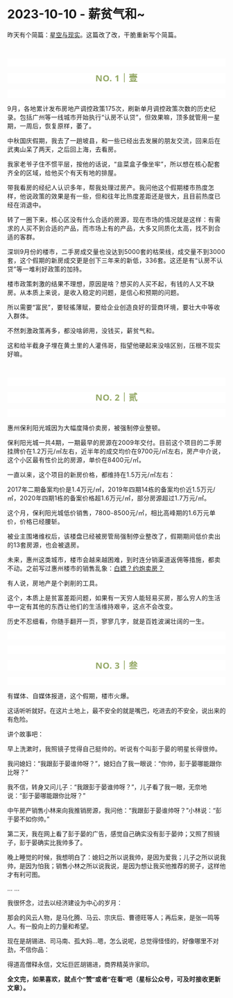 # 2023-10-10 - 薪贫气和~

<p style="visibility: visible;">昨天有个简篇：<a target="_blank" href="http://mp.weixin.qq.com/s?__biz=Mzg2MTg2OTYzNQ==&amp;mid=2247483989&amp;idx=1&amp;sn=0f97714c9bb3b70c8bdc9b61c843ff77&amp;chksm=ce11c179f966486ffa3d0ec94eaeb0778f824288a1b31d5deb571ae101997db24ba6c4c07717&amp;scene=21#wechat_redirect" textvalue="天叙 | 星空与现实" linktype="text" imgurl="" imgdata="null" data-itemshowtype="0" tab="innerlink" data-linktype="2" style="visibility: visible;" hasload="1">星空与现实</a>。<span style="font-size: var(--articleFontsize); letter-spacing: 0.034em; visibility: visible;">这篇改</span><span style="font-size: var(--articleFontsize); letter-spacing: 0.034em; visibility: visible;">了改，干脆重新写个简篇</span><span style="font-size: var(--articleFontsize); letter-spacing: 0.034em; visibility: visible;">。</span></p><p style="visibility: visible;"><span style="font-size: var(--articleFontsize); letter-spacing: 0.034em; visibility: visible;"><br style="visibility: visible;"></span></p><p style="outline: 0px;font-family: system-ui, -apple-system, BlinkMacSystemFont, &quot;Helvetica Neue&quot;, &quot;PingFang SC&quot;, &quot;Hiragino Sans GB&quot;, &quot;Microsoft YaHei UI&quot;, &quot;Microsoft YaHei&quot;, Arial, sans-serif;letter-spacing: 0.544px;text-wrap: wrap;background-color: rgb(255, 255, 255);visibility: visible;"><br style="outline: 0px;visibility: visible;"></p><p style="outline: 0px;letter-spacing: 0.544px;text-wrap: wrap;color: rgb(34, 34, 34);font-family: -apple-system-font, system-ui, &quot;Helvetica Neue&quot;, &quot;PingFang SC&quot;, &quot;Hiragino Sans GB&quot;, &quot;Microsoft YaHei UI&quot;, &quot;Microsoft YaHei&quot;, Arial, sans-serif;background-color: rgb(255, 255, 255);text-align: center;visibility: visible;"><span style="outline: 0px;font-weight: bold;line-height: 25px;color: rgb(149, 169, 103);font-size: 20px;visibility: visible;">NO. 1｜壹</span></p><p style="outline: 0px;letter-spacing: 0.544px;text-wrap: wrap;color: rgb(34, 34, 34);font-family: -apple-system-font, system-ui, &quot;Helvetica Neue&quot;, &quot;PingFang SC&quot;, &quot;Hiragino Sans GB&quot;, &quot;Microsoft YaHei UI&quot;, &quot;Microsoft YaHei&quot;, Arial, sans-serif;background-color: rgb(255, 255, 255);text-align: center;visibility: visible;"><br style="visibility: visible;"></p><p style="visibility: visible;"><span style="font-size: var(--articleFontsize); letter-spacing: 0.034em; visibility: visible;">9月，各地累计发布房地产调控政策175次，刷新单月调控政策次数的历史纪录。包括广州等一线城市开始执行“认房不认贷”，但效果嘛，顶多就管用一星期，一周后，恢复原样，萎了。<br style="visibility: visible;"></span></p><p style="visibility: visible;"><span style="font-size: var(--articleFontsize); letter-spacing: 0.034em; visibility: visible;">中秋国庆假期，我去了一趟坡县，和一些已经出去发展的朋友交流，回来后在武夷山呆了两天，之后回上海，去看房。<br style="visibility: visible;"></span></p><p style="visibility: visible;"><span style="font-size: var(--articleFontsize); letter-spacing: 0.034em; visibility: visible;">我家老爷子住不惯平层，按他的话说，“韭菜盒子像坐牢”，所以想在核心配套齐全的区域，给他买个有天有地的排屋。</span></p><p style="visibility: visible;"><span style="font-size: var(--articleFontsize); letter-spacing: 0.034em; visibility: visible;">带我看房的经纪人认识多年，帮我处理过房产。我问他这个假期楼市热度怎样，他说政策的效果是有一些，但和往年比热度差距还是很大，且目前热度已经在消退中。<br style="visibility: visible;"></span></p><p style="visibility: visible;"><span style="font-size: var(--articleFontsize); letter-spacing: 0.034em; visibility: visible;">转了一圈下来，核心区没有什么合适的房源，现在市场的情况就是这样：有需求的人买不到合适的产品，而市场上有的产品，大多又同质化太高，找不到合适的客群。<br style="visibility: visible;"></span></p><p style="visibility: visible;"><span style="font-size: var(--articleFontsize); letter-spacing: 0.034em; visibility: visible;">深圳9月份的楼市，二手房成交量也没达到5000套的枯荣线，成交量不到3000套，这个假期的新房成交更是创下三年来的新低，336套。这还是有“认房不认贷”等一堆利好政策的加持。</span></p><p style="visibility: visible;"><span style="font-size: var(--articleFontsize); letter-spacing: 0.034em; visibility: visible;">楼市政策刺激的结果不理想，原因是啥？想买的人买不起，有钱的人又不缺房。从本质上来说，是收入稳定的问题，是信心和预期的问题。</span></p><p style="visibility: visible;"><span style="font-size: var(--articleFontsize); letter-spacing: 0.034em; visibility: visible;">所以需要“富民”，要轻徭薄赋，要给企业创造良好的营商环境，要壮大中等收入群体。</span></p><p style="visibility: visible;"><span style="font-size: var(--articleFontsize); letter-spacing: 0.034em; visibility: visible;">不然刺激政策再多，都没啥卵用，<span style="letter-spacing: 0.578px; text-wrap: wrap; visibility: visible;">没钱买，薪贫气和。</span></span></p><p style="visibility: visible;"><span style="font-size: var(--articleFontsize); letter-spacing: 0.034em; visibility: visible;">这和给半截身子埋在黄土里的人灌伟哥，指望他硬起来没啥区别，压根不现实好嘛。</span></p><p style="visibility: visible;"><span style="font-size: var(--articleFontsize); letter-spacing: 0.034em; visibility: visible;"><br style="visibility: visible;"></span></p><p style="outline: 0px;font-family: system-ui, -apple-system, BlinkMacSystemFont, &quot;Helvetica Neue&quot;, &quot;PingFang SC&quot;, &quot;Hiragino Sans GB&quot;, &quot;Microsoft YaHei UI&quot;, &quot;Microsoft YaHei&quot;, Arial, sans-serif;letter-spacing: 0.544px;text-wrap: wrap;background-color: rgb(255, 255, 255);visibility: visible;"><br style="outline: 0px;visibility: visible;"></p><p style="outline: 0px;letter-spacing: 0.544px;text-wrap: wrap;color: rgb(34, 34, 34);font-family: -apple-system-font, system-ui, &quot;Helvetica Neue&quot;, &quot;PingFang SC&quot;, &quot;Hiragino Sans GB&quot;, &quot;Microsoft YaHei UI&quot;, &quot;Microsoft YaHei&quot;, Arial, sans-serif;background-color: rgb(255, 255, 255);text-align: center;visibility: visible;"><span style="outline: 0px;font-weight: bold;line-height: 25px;color: rgb(149, 169, 103);font-size: 20px;visibility: visible;">NO. 2｜贰</span></p><p style="outline: 0px;letter-spacing: 0.544px;text-wrap: wrap;color: rgb(34, 34, 34);font-family: -apple-system-font, system-ui, &quot;Helvetica Neue&quot;, &quot;PingFang SC&quot;, &quot;Hiragino Sans GB&quot;, &quot;Microsoft YaHei UI&quot;, &quot;Microsoft YaHei&quot;, Arial, sans-serif;background-color: rgb(255, 255, 255);text-align: center;visibility: visible;"><br style="outline: 0px;visibility: visible;"></p><p><span style="font-size: var(--articleFontsize);letter-spacing: 0.034em;">惠州保利阳光城因为大幅度降价卖房，被强制停业整顿。<br></span></p><p><span style="font-size: var(--articleFontsize);letter-spacing: 0.034em;">保利阳光城一共4期，一期最早的房源在2009年交付。目前这个项目的二手房挂牌价在1.2万元/㎡左右，近半年的成交均价在9700元/㎡左右，房产中介说，这个小区最有性价比的房源，单价在8400元/㎡。<br></span></p><p><span style="font-size: var(--articleFontsize);letter-spacing: 0.034em;">一直以来，这个项目的新房价格，都维持在1.5万元/㎡左右：</span></p><p><span style="font-size: var(--articleFontsize);letter-spacing: 0.034em;">2017年二期备案均价是1.4万元/㎡，2019年四期14栋的备案均价近1.5万元/㎡，2020年四期1栋的备案价格超1.6万元/㎡，部分房源超过1.7万元/㎡。<br></span></p><p><span style="font-size: var(--articleFontsize);letter-spacing: 0.034em;">这个月，保利阳光城低价销售，7800-8500元/㎡，相比高峰期的1.6万元单价，价格已经腰斩。</span></p><p><span style="font-size: var(--articleFontsize);letter-spacing: 0.034em;">被业主围堵维权后，该楼盘已经被房管局强制停业整改了，假期期间低价卖出的13套房源，也会被退房。<br></span></p><p><span style="font-size: var(--articleFontsize);letter-spacing: 0.034em;">未来，惠州这类城市，楼市会越来越困难，到时连分销渠道返佣等措施，都卖不动。之前写过惠州楼市的销售乱象：<a target="_blank" href="http://mp.weixin.qq.com/s?__biz=Mzg2OTkwNzE4MA==&amp;mid=2247491178&amp;idx=1&amp;sn=9e6ccaf126f612b8b52fe288c072d78d&amp;chksm=ce94b1e9f9e338ffed8f844d50945fb5ed09ef7484d8945b4482e6b21cc2cd6eb15669b8c315&amp;scene=21#wechat_redirect" textvalue="白嫖？约炮卖房？" linktype="text" imgurl="" imgdata="null" data-itemshowtype="0" tab="innerlink" data-linktype="2">白嫖？约炮卖房？</a><br></span></p><p><span style="font-size: var(--articleFontsize);letter-spacing: 0.034em;">有人说，房地产是个剥削的工具。</span></p><p><span style="font-size: var(--articleFontsize);letter-spacing: 0.034em;">这个，本质上是贫富差距问题，如果有一天穷人能轻易买房，那么穷人的生活中一定有其他的东西让他们的生活维持艰辛，这点不会改变。</span></p><p><span style="font-size: var(--articleFontsize);letter-spacing: 0.034em;">历史不忍细看，你随手翻开一页，寥寥几字，就是百姓波澜壮阔的一生。</span></p><p style="outline: 0px;font-family: system-ui, -apple-system, BlinkMacSystemFont, &quot;Helvetica Neue&quot;, &quot;PingFang SC&quot;, &quot;Hiragino Sans GB&quot;, &quot;Microsoft YaHei UI&quot;, &quot;Microsoft YaHei&quot;, Arial, sans-serif;letter-spacing: 0.544px;text-wrap: wrap;background-color: rgb(255, 255, 255);visibility: visible;"><br style="outline: 0px;visibility: visible;"></p><p style="outline: 0px;font-family: system-ui, -apple-system, BlinkMacSystemFont, &quot;Helvetica Neue&quot;, &quot;PingFang SC&quot;, &quot;Hiragino Sans GB&quot;, &quot;Microsoft YaHei UI&quot;, &quot;Microsoft YaHei&quot;, Arial, sans-serif;letter-spacing: 0.544px;text-wrap: wrap;background-color: rgb(255, 255, 255);visibility: visible;"><br></p><p style="outline: 0px;letter-spacing: 0.544px;text-wrap: wrap;color: rgb(34, 34, 34);font-family: -apple-system-font, system-ui, &quot;Helvetica Neue&quot;, &quot;PingFang SC&quot;, &quot;Hiragino Sans GB&quot;, &quot;Microsoft YaHei UI&quot;, &quot;Microsoft YaHei&quot;, Arial, sans-serif;background-color: rgb(255, 255, 255);text-align: center;visibility: visible;"><span style="outline: 0px;font-weight: bold;line-height: 25px;color: rgb(149, 169, 103);font-size: 20px;visibility: visible;">NO. 3｜叁</span></p><p style="outline: 0px;letter-spacing: 0.544px;text-wrap: wrap;color: rgb(34, 34, 34);font-family: -apple-system-font, system-ui, &quot;Helvetica Neue&quot;, &quot;PingFang SC&quot;, &quot;Hiragino Sans GB&quot;, &quot;Microsoft YaHei UI&quot;, &quot;Microsoft YaHei&quot;, Arial, sans-serif;background-color: rgb(255, 255, 255);text-align: center;visibility: visible;"><br style="outline: 0px;visibility: visible;"></p><p><span style="font-size: var(--articleFontsize);letter-spacing: 0.034em;">有媒体、自媒体报道，这个假期，楼市火爆。<br></span></p><p>这话听听就好。在这片土地上，最不安全的就是嘴巴，吃进去的不安全，说出来的有危险。</p><p>讲个故事吧：<br></p><p><span style="font-size: var(--articleFontsize);letter-spacing: 0.034em;">早</span><span style="font-size: var(--articleFontsize);letter-spacing: 0.034em;">上洗漱时，我照镜子觉得自己挺帅的。<span style="letter-spacing: 0.578px;text-wrap: wrap;">听说有个叫彭于晏的明星长得很帅。</span></span></p><p><span style="">我问媳妇：“我跟彭于晏谁帅呀？”，媳妇白了我一眼说：“你帅，彭于晏哪能跟你比呀？”</span></p><p><span style="">我不信，转身又问儿子：“我跟彭于晏谁帅呀？”，儿子看了我一眼，无奈地说：“彭于晏哪能跟你比呀？”</span></p><p><span style="">中午房产销售小林来向我推销房源，我问他：“我跟彭于晏谁帅呀？”小林说：“彭于晏不如你帅。”</span></p><p><span style="">第二天，我在网上看了彭于晏的广告，感觉自己确实没有彭于晏帅；又照了照镜子，彭于晏确实比我帅多了。</span></p><p><span style="">晚上睡觉的时候，我想明白了：媳妇之所以说我帅，是因为爱我；儿子之所以说我帅，是因为怕我；销售小林之所以说我说，是因为想让我买他推荐的房子，这样他才有利可图。</span></p><p><span style="">... ...<br></span></p><p>我很怀念，过去以经济建设为中心的岁月：<br></p><p>那会的风云人物，是马化腾、马云、宗庆后、曹德旺等人；再后来，是张一鸣等人。有一股向上的力量和希望。</p><p>现在是胡锡进、司马南、孤大妈...嗯，怎么说呢，总觉得怪怪的，好像哪里不对劲，不信你品：<br></p><p>得道高僧释永信，文坛巨匠胡锡进，商界精英许家印。</p><p style="margin-bottom: 0px;"><span style="font-size: var(--articleFontsize);letter-spacing: 0.034em;"><strong style="outline: 0px;font-family: system-ui, -apple-system, BlinkMacSystemFont, &quot;Helvetica Neue&quot;, &quot;PingFang SC&quot;, &quot;Hiragino Sans GB&quot;, &quot;Microsoft YaHei UI&quot;, &quot;Microsoft YaHei&quot;, Arial, sans-serif;text-wrap: wrap;letter-spacing: 0.544px;background-color: rgb(255, 255, 255);color: rgb(34, 34, 34);font-size: 16px;"><span style="outline: 0px;font-size: 14px;">全文完，如果喜欢，就点个“赞”或者“在看”吧（星标公众号，可及时接收更新文章）。</span></strong></span></p><p style="display: none;"><mp-style-type data-value="3"></mp-style-type></p>